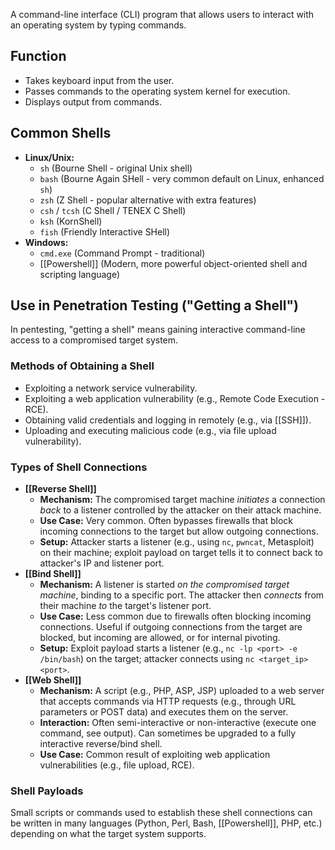A command-line interface (CLI) program that allows users to interact with an operating system by typing commands.

## Function

- Takes keyboard input from the user.
- Passes commands to the operating system kernel for execution.
- Displays output from commands.

## Common Shells

- **Linux/Unix:**
    - `sh` (Bourne Shell - original Unix shell)
    - `bash` (Bourne Again SHell - very common default on Linux, enhanced `sh`)
    - `zsh` (Z Shell - popular alternative with extra features)
    - `csh` / `tcsh` (C Shell / TENEX C Shell)
    - `ksh` (KornShell)
    - `fish` (Friendly Interactive SHell)
- **Windows:**
    - `cmd.exe` (Command Prompt - traditional)
    - [[Powershell]] (Modern, more powerful object-oriented shell and scripting language)

## Use in Penetration Testing ("Getting a Shell")

In pentesting, "getting a shell" means gaining interactive command-line access to a compromised target system.

### Methods of Obtaining a Shell

- Exploiting a network service vulnerability.
- Exploiting a web application vulnerability (e.g., Remote Code Execution - RCE).
- Obtaining valid credentials and logging in remotely (e.g., via [[SSH]]).
- Uploading and executing malicious code (e.g., via file upload vulnerability).

### Types of Shell Connections

- **[[Reverse Shell]]**
    - **Mechanism:** The compromised target machine *initiates* a connection *back* to a listener controlled by the attacker on their attack machine.
    - **Use Case:** Very common. Often bypasses firewalls that block incoming connections to the target but allow outgoing connections.
    - **Setup:** Attacker starts a listener (e.g., using `nc`, `pwncat`, Metasploit) on their machine; exploit payload on target tells it to connect back to attacker's IP and listener port.
- **[[Bind Shell]]**
    - **Mechanism:** A listener is started *on the compromised target machine*, binding to a specific port. The attacker then *connects* from their machine *to* the target's listener port.
    - **Use Case:** Less common due to firewalls often blocking incoming connections. Useful if outgoing connections from the target are blocked, but incoming are allowed, or for internal pivoting.
    - **Setup:** Exploit payload starts a listener (e.g., `nc -lp <port> -e /bin/bash`) on the target; attacker connects using `nc <target_ip> <port>`.
- **[[Web Shell]]**
    - **Mechanism:** A script (e.g., PHP, ASP, JSP) uploaded to a web server that accepts commands via HTTP requests (e.g., through URL parameters or POST data) and executes them on the server.
    - **Interaction:** Often semi-interactive or non-interactive (execute one command, see output). Can sometimes be upgraded to a fully interactive reverse/bind shell.
    - **Use Case:** Common result of exploiting web application vulnerabilities (e.g., file upload, RCE).

### Shell Payloads

Small scripts or commands used to establish these shell connections can be written in many languages (Python, Perl, Bash, [[Powershell]], PHP, etc.) depending on what the target system supports. 